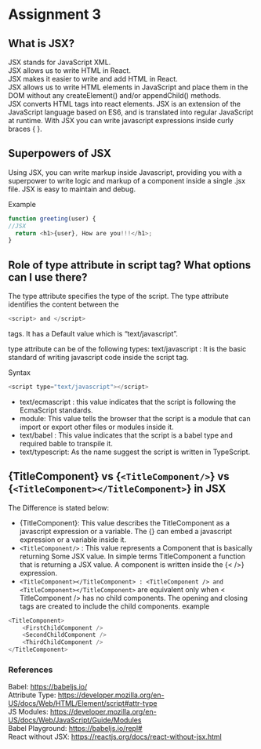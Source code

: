 # Assignment 3

## What is JSX?

JSX stands for JavaScript XML.  
JSX allows us to write HTML in React.  
JSX makes it easier to write and add HTML in React.  
JSX allows us to write HTML elements in JavaScript and place them in the DOM without any createElement()  and/or appendChild() methods.  
JSX converts HTML tags into react elements.
JSX is an extension of the JavaScript language based on ES6, and is translated into regular JavaScript at runtime.
With JSX you can write javascript expressions inside curly braces { }.

## Superpowers of JSX

Using JSX, you can write markup inside Javascript, providing you with a superpower to write logic and markup of a component inside a single .jsx file. JSX is easy to maintain and debug.

Example

```javascript
function greeting(user) {
//JSX
  return <h1>{user}, How are you!!!</h1>;
}
```

## Role of type attribute in script tag? What options can I use there?

The type attribute specifies the type of the script. The type attribute identifies the content between the

```js
<script> and </script>
```

tags. It has a Default value which is “text/javascript”.

type attribute can be of the following types:
text/javascript : It is the basic standard of writing javascript code inside the script tag.

Syntax

```javascript
<script type="text/javascript"></script>
```

- text/ecmascript : this value indicates that the script is following the EcmaScript standards.
- module: This value tells the browser that the script is a module that can import or export other files or modules inside it.
- text/babel : This value indicates that the script is a babel type and required bable to transpile it.
- text/typescript: As the name suggest the script is written in TypeScript.

## {TitleComponent} vs {```<TitleComponent/>```} vs {```<TitleComponent></TitleComponent>```} in JSX

The Difference is stated below:

- {TitleComponent}: This value describes the TitleComponent as a javascript expression or a variable. The {} can embed a javascript expression or a variable inside it.
- ```<TitleComponent/>``` : This value represents a Component that is basically returning Some JSX value. In simple terms TitleComponent a function that is returning a JSX value. A component is written inside the {<  />} expression.
- ```<TitleComponent></TitleComponent> : <TitleComponent /> and <TitleComponent></TitleComponent>``` are equivalent only when < TitleComponent /> has no child components. The opening and closing tags are created to include the child components. example

```javascript
<TitleComponent>
    <FirstChildComponent />
    <SecondChildComponent />
    <ThirdChildComponent />
</TitleComponent>
```

### References

Babel: <https://babeljs.io/>  
Attribute Type: <https://developer.mozilla.org/en-US/docs/Web/HTML/Element/script#attr-type>  
JS Modules: <https://developer.mozilla.org/en-US/docs/Web/JavaScript/Guide/Modules>  
Babel Playground: <https://babeljs.io/repl#>  
React without JSX: <https://reactjs.org/docs/react-without-jsx.html>  

